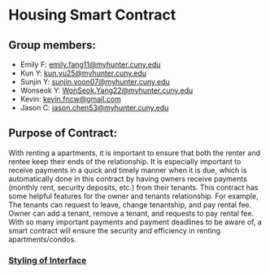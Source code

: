 # Housing Smart Contract

## Group members:

-   Emily F: emily.fang11@myhunter.cuny.edu
-   Kun Y: kun.yu25@myhunter.cuny.edu
-   Sunjin Y: sunjin.yoon07@myhunter.cuny.edu
-   Wonseok Y: WonSeok.Yang22@myhunter.cuny.edu
-   Kevin: kevin.fncw@gmail.com
-   Jason C: jason.chen53@myhunter.cuny.edu

## Purpose of Contract:

With renting a apartments, it is important to ensure that both the renter and rentee keep their ends of the relationship. It is especially important to receive payments in a quick and timely manner when it is due, which is automatically done in this contract by having owners receive payments (monthly rent, security deposits, etc.) from their tenants. This contract has some helpful features for the owner and tenants relationship. For example, The tenants can request to leave, change tenantship, and pay rental fee. Owner can add a tenant, remove a tenant, and requests to pay rental fee. With so many important payments and payment deadlines to be aware of, a smart contract will ensure the security and efficiency in renting apartments/condos.

### [Styling of Interface](https://solidity.readthedocs.io/en/v0.5.13/style-guide.html)
